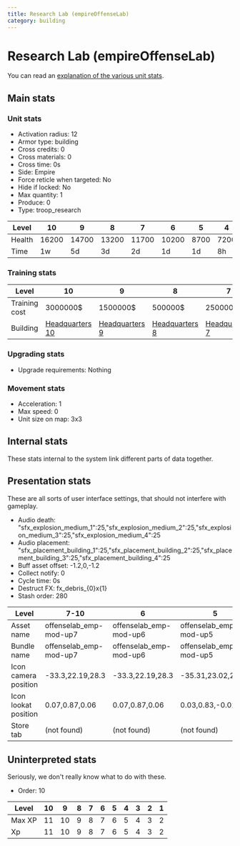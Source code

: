 ```yaml
---
title: Research Lab (empireOffenseLab)
category: building
---
```


# Research Lab (empireOffenseLab)

You can read an [explanation  of the various unit stats](unitexplained.md).

## Main stats

### Unit stats

  * Activation radius: 12
  * Armor type: building
  * Cross credits: 0
  * Cross materials: 0
  * Cross time: 0s
  * Side: Empire
  * Force reticle when targeted: No
  * Hide if locked: No
  * Max quantity: 1
  * Produce: 0
  * Type: troop_research

|Level |10   |9    |8    |7    |6    |5   |4   |3   |2   |1   |
|------|-----|-----|-----|-----|-----|----|----|----|----|----|
|Health|16200|14700|13200|11700|10200|8700|7200|5400|4500|3000|
|Time  |1w   |5d   |3d   |2d   |1d   |1d  |8h  |2h  |1h  |5m  |


### Training stats

|Level        |10                              |9                              |8                              |7                              |6                              |5                              |4                              |3                              |2                              |1                              |
|-------------|--------------------------------|-------------------------------|-------------------------------|-------------------------------|-------------------------------|-------------------------------|-------------------------------|-------------------------------|-------------------------------|-------------------------------|
|Training cost|3000000$                        |1500000$                       |500000$                        |250000$                        |175000$                        |50000$                         |20000$                         |12500$                         |7500$                          |1000$                          |
|Building     |[Headquarters 10](empireHQ.html)|[Headquarters 9](empireHQ.html)|[Headquarters 8](empireHQ.html)|[Headquarters 7](empireHQ.html)|[Headquarters 6](empireHQ.html)|[Headquarters 5](empireHQ.html)|[Headquarters 4](empireHQ.html)|[Headquarters 3](empireHQ.html)|[Headquarters 3](empireHQ.html)|[Headquarters 3](empireHQ.html)|


### Upgrading stats

  * Upgrade requirements: Nothing

### Movement stats

  * Acceleration: 1
  * Max speed: 0
  * Unit size on map: 3x3

## Internal stats

These stats internal to the system link different parts of data together.


## Presentation stats

These are all sorts of user interface settings, that should not interfere with gameplay.

  * Audio death: "sfx_explosion_medium_1":25,"sfx_explosion_medium_2":25,"sfx_explosion_medium_3":25,"sfx_explosion_medium_4":25
  * Audio placement: "sfx_placement_building_1":25,"sfx_placement_building_2":25,"sfx_placement_building_3":25,"sfx_placement_building_4":25
  * Buff asset offset: -1.2,0,-1.2
  * Collect notify: 0
  * Cycle time: 0s
  * Destruct FX: fx_debris_{0}x{1}
  * Stash order: 280

|Level               |7-10                  |6                     |5                     |4                     |3                     |2                     |1                     |
|--------------------|----------------------|----------------------|----------------------|----------------------|----------------------|----------------------|----------------------|
|Asset name          |offenselab_emp-mod-up7|offenselab_emp-mod-up6|offenselab_emp-mod-up5|offenselab_emp-mod-up4|offenselab_emp-mod-up3|offenselab_emp-mod-up2|offenselab_emp-mod-up1|
|Bundle name         |offenselab_emp-mod-up7|offenselab_emp-mod-up6|offenselab_emp-mod-up5|offenselab_emp-mod-up4|offenselab_emp-mod-up3|offenselab_emp-mod-up2|offenselab_emp-mod-up1|
|Icon camera position|-33.3,22.19,28.3      |-33.3,22.19,28.3      |-35.31,23.02,28.58    |-31.81,21.14,26.77    |-31.81,21.14,26.77    |-31.81,21.14,26.77    |-31.81,21.14,26.77    |
|Icon lookat position|0.07,0.87,0.06        |0.07,0.87,0.06        |0.03,0.83,-0.02       |0.01,0.8,-0.16        |0.01,0.8,-0.16        |0.01,0.8,-0.16        |0.01,0.8,-0.16        |
|Store tab           |(not found)           |(not found)           |(not found)           |(not found)           |(not found)           |(not found)           |army                  |


## Uninterpreted stats

Seriously, we don't really know what to do with these.

  * Order: 10

|Level |10|9 |8|7|6|5|4|3|2|1|
|------|--|--|-|-|-|-|-|-|-|-|
|Max XP|11|10|9|8|7|6|5|4|3|2|
|Xp    |11|10|9|8|7|6|5|4|3|2|


